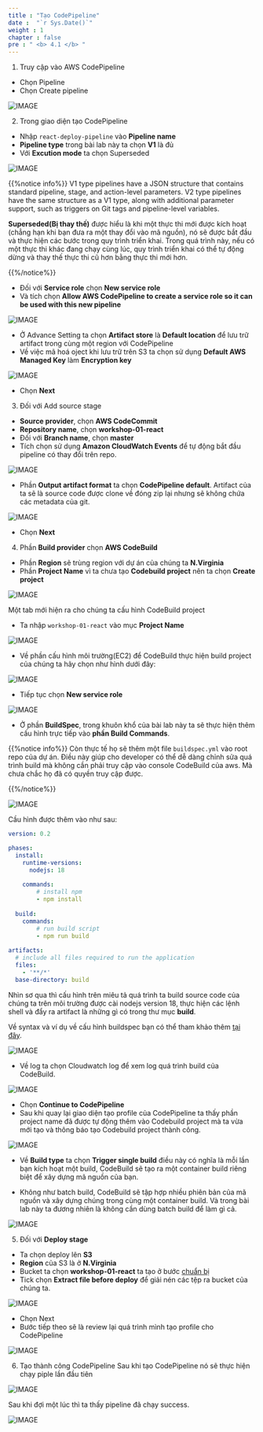 ```yaml
---
title : "Tạo CodePipeline"
date :  "`r Sys.Date()`" 
weight : 1
chapter : false
pre : " <b> 4.1 </b> "
---
```


1. Truy cập vào AWS CodePipeline
- Chọn Pipeline
- Chọn Create pipeline

![IMAGE](/images/4-createCICD/4.1-createCodePipeline/001-createPipeline.png)

2. Trong giao diện tạo CodePipeline
- Nhập `react-deploy-pipeline` vào **Pipeline name**
- **Pipeline type** trong bài lab này ta chọn **V1** là đủ 
- Với **Excution mode** ta chọn Superseded

![IMAGE](/images/4-createCICD/4.1-createCodePipeline/002-createPipeline.png)

{{%notice info%}}
V1 type pipelines have a JSON structure that contains standard pipeline, stage, and action-level parameters.
V2 type pipelines have the same structure as a V1 type, along with additional parameter support, such as triggers on Git tags and pipeline-level variables.

**Superseded(Bị thay thế)** được hiểu là khi một thực thi mới được kích hoạt (chẳng hạn khi bạn đưa ra một thay đổi vào mã nguồn), nó sẽ được bắt đầu và thực hiện các bước trong quy trình triển khai. Trong quá trình này, nếu có một thực thi khác đang chạy cùng lúc, quy trình triển khai có thể tự động dừng và thay thế thực thi cũ hơn bằng thực thi mới hơn.

{{%/notice%}}

- Đối với **Service role** chọn **New service role**
- Và tích chọn **Allow AWS CodePipeline to create a service role so it can be used with this new pipeline**

![IMAGE](/images/4-createCICD/4.1-createCodePipeline/003-createPipeline.png)

- Ở Advance Setting ta chọn **Artifact store** là **Default location** để lưu trữ artifact trong cùng một region với CodePipeline
- Về việc mã hoá oject khi lưu trữ trên S3 ta chọn sử dụng **Default AWS Managed Key** làm **Encryption key**

![IMAGE](/images/4-createCICD/4.1-createCodePipeline/004-createPipeline.png)

- Chọn **Next**

3. Đối với Add source stage
- **Source provider**, chọn **AWS CodeCommit**
- **Repository name**, chọn **workshop-01-react**
- Đối với **Branch name**, chọn **master**
- Tích chọn sử dụng **Amazon CloudWatch Events** để tự động bắt đầu pipeline có thay đổi trên repo.

![IMAGE](/images/4-createCICD/4.1-createCodePipeline/005-createPipeline.png)

- Phần **Output artifact format** ta chọn **CodePipeline default**. Artifact của ta sẽ là source code được clone về đóng zip lại nhưng sẽ không chứa các metadata của git.

![IMAGE](/images/4-createCICD/4.1-createCodePipeline/006-createPipeline.png)

- Chọn **Next**

4. Phần **Build provider** chọn **AWS CodeBuild**
- Phần **Region** sẽ trùng region với dự án của chúng ta **N.Virginia**
- Phần **Project Name** vì ta chưa tạo **Codebuild project** nên ta chọn **Create project**

![IMAGE](/images/4-createCICD/4.1-createCodePipeline/007-createPipeline.png)

Một tab mới hiện ra cho chúng ta cấu hình CodeBuild project
- Ta nhập `workshop-01-react` vào mục **Project Name**

![IMAGE](/images/4-createCICD/4.1-createCodePipeline/008-createPipeline.png)

- Về phần cấu hình môi trường(EC2) để CodeBuild thực hiện build project của chúng ta hãy chọn như hình dưới đây:

![IMAGE](/images/4-createCICD/4.1-createCodePipeline/009-createPipeline.png)

- Tiếp tục chọn **New service role**

![IMAGE](/images/4-createCICD/4.1-createCodePipeline/010-createPipeline.png)

- Ở phần **BuildSpec**, trong khuôn khổ của bài lab này ta sẽ thực hiện thêm cấu hình trực tiếp vào **phần Build Commands**. 

{{%notice info%}}
Còn thực tế họ sẽ thêm một file `buildspec.yml` vào root repo của dự án. Điều này giúp cho developer có thể dễ dàng chỉnh sửa quá trình build mà không cần phải truy cập vào console CodeBuild của aws.
Mà chưa chắc họ đã có quyền truy cập được.

{{%/notice%}}

![IMAGE](/images/4-createCICD/4.1-createCodePipeline/011-createPipeline.png)

Cầu hình được thêm vào như sau:
```yml
version: 0.2

phases:
  install:
    runtime-versions:
      nodejs: 18
   
    commands:
        # install npm
        - npm install
       
  build:
    commands:
        # run build script
        - npm run build
     
artifacts:
  # include all files required to run the application
  files:
    - '**/*'
  base-directory: build
```

Nhìn sơ qua thì cấu hình trên miêu tả quá trình ta build source code của chúng ta trên môi trường được cài nodejs version 18, thực hiện các lệnh shell và đẩy ra artifact là những gì có trong thư mục **build**.

Về syntax và ví dụ về cấu hình buildspec bạn có thể tham khảo thêm [tại đây](https://docs.aws.amazon.com/codebuild/latest/userguide/build-spec-ref.html).

![IMAGE](/images/4-createCICD/4.1-createCodePipeline/012-createPipeline.png)

- Về log ta chọn Cloudwatch log để xem log quá trình build của CodeBuild.

![IMAGE](/images/4-createCICD/4.1-createCodePipeline/013-createPipeline.png)

- Chọn **Continue to CodePipeline**
- Sau khi quay lại giao diện tạo profile của CodePipeline ta thấy phần project name đã được tự động thêm vào Codebuild project mà ta vừa mới tạo và thông báo tạo Codebuild project thành công.

![IMAGE](/images/4-createCICD/4.1-createCodePipeline/014-createPipeline.png)

- Về **Build type** ta chọn **Trigger single build** điều này có nghĩa là mỗi lần bạn kích hoạt một build, CodeBuild sẽ tạo ra một container build riêng biệt để xây dựng mã nguồn của bạn. 

- Không như batch build, CodeBuild sẽ tập hợp nhiều phiên bản của mã nguồn và xây dựng chúng trong cùng một container build. Và trong bài lab này ta đương nhiên là không cần dùng batch build để làm gì cả.

![IMAGE](/images/4-createCICD/4.1-createCodePipeline/015-createPipeline.png)

5. Đối với **Deploy stage**
- Ta chọn deploy lên **S3**
- **Region** của S3 là ở **N.Virginia**
- Bucket ta chọn **workshop-01-react** ta tạo ở bước [chuẩn bị]()
- Tick chọn **Extract file before deploy** để giải nén các tệp ra bucket của chúng ta.

![IMAGE](/images/4-createCICD/4.1-createCodePipeline/016-createPipeline.png)

- Chọn Next
- Bước tiếp theo sẽ là review lại quá trình mình tạo profile cho CodePipeline

![IMAGE](/images/4-createCICD/4.1-createCodePipeline/017-createPipeline.png)

6. Tạo thành công CodePipeline
Sau khi tạo CodePipeline nó sẽ thực hiện chạy piple lần đầu tiên 

![IMAGE](/images/4-createCICD/4.1-createCodePipeline/018-createPipeline.png)

Sau khi đợi một lúc thì ta thấy pipeline đã chạy success.

![IMAGE](/images/4-createCICD/4.1-createCodePipeline/019-createPipeline.png)
